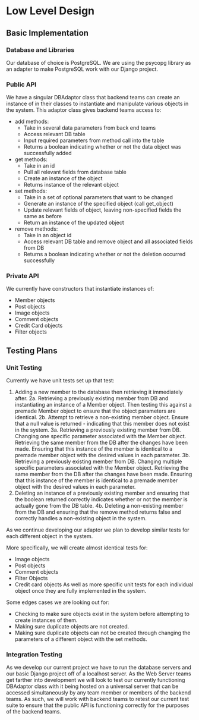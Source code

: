 # Low Level Design

## Basic Implementation

### Database and Libraries

Our database of choice is PostgreSQL. We are using the psycopg library as an adapter to make PostgreSQL work with our Django project. 

### Public API

We have a singular DBAdaptor class that backend teams can create an instance of in their classes to instantiate and manipulate various objects
in the system. This adaptor class gives backend teams access to:
   - add methods:
      - Take in several data parameters from back end teams
      - Access relevant DB table
      - Input required parameters from method call into the table
      - Returns a boolean indicating whether or not the data object was successfully added
   - get methods:
      - Take in an id
      - Pull all relevant fields from database table
      - Create an instance of the object
      - Returns instance of the relevant object
   - set methods:
      - Take in a set of optional parameters that want to be changed
      - Generate an instance of the specified object (call get_object)
      - Update relevant fields of object, leaving non-specified fields the same as before
      - Return an instance of the updated object
   - remove methods:
      - Take in an object id
      - Access relevant DB table and remove object and all associated fields from DB
      - Returns a boolean indicating whether or not the deletion occurred successfully

### Private API

We currently have constructors that instantiate instances of:
   - Member objects
   - Post objects
   - Image objects
   - Comment objects
   - Credit Card objects
   - Filter objects

## Testing Plans

### Unit Testing

Currently we have unit tests set up that test:
   1. Adding a new member to the database then retrieving it immediately after.
   2a. Retrieving a previously existing member from DB and instantiating an instance of a Member object.
      Then testing this against a premade Member object to ensure that the object parameters are identical.
   2b. Attempt to retrieve a non-existing member object.
       Ensure that a null value is returned - indicating that this member does not exist in the system. 
   3a. Retrieving a previously existing member from DB.
      Changing one specific parameter associated with the Member object.
      Retrieving the same member from the DB after the changes have been made.
      Ensuring that this instance of the member is identical to a premade member object with the desired values in each parameter.
   3b. Retrieving a previously existing member from DB.
      Changing multiple specific parameters associated with the Member object.
      Retrieving the same member from the DB after the changes have been made.
      Ensuring that this instance of the member is identical to a premade member object with the desired values in each parameter.
   4. Deleting an instance of a previously existing member and ensuring that the boolean returned correctly indicates whether or not
      the member is actually gone from the DB table.
   4b. Deleting a non-existing member from the DB and ensuring that the remove method returns false and correctly handles a non-existing
      object in the system. 
      
As we continue developing our adaptor we plan to develop similar tests for each different object in the system.

More specifically, we will create almost identical tests for:
   - Image objects
   - Post objects
   - Comment objects
   - Filter Objects
   - Credit card objects
As well as more specific unit tests for each individual object once they are fully implemented in the system. 

Some edges cases we are looking out for:
   - Checking to make sure objects exist in the system before attempting to create instances of them.
   - Making sure duplicate objects are not created.
   - Making sure duplicate objects can not be created through changing the parameters of a different object with the set methods.

### Integration Testing

As we develop our current project we have to run the database servers and our basic Django project off of a localhost server. As the 
Web Server teams get farther into development we will look to test our currently functioning DBAdaptor class with it being hosted on a 
universal server that can be accessed simultaneously by any team member or members of the backend teams. As such, we will work
with backend teams to retest our current test suite to ensure that the public API is functioning correctly for the purposes of the 
backend teams. 





